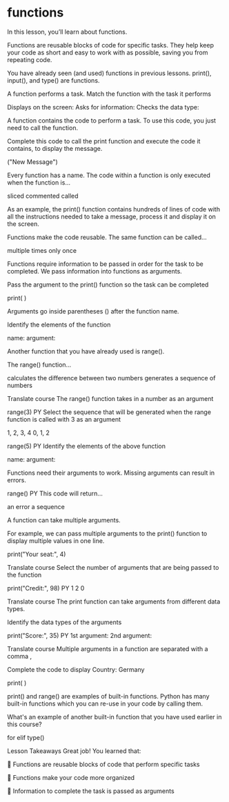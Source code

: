 # functions
In this lesson, you’ll learn about functions.

Functions are reusable blocks of code for specific tasks. They help keep your code as short and easy to work with as possible, saving you from repeating code.

You have already seen (and used) functions in previous lessons. print(), input(), and type() are functions.

A function performs a task. Match the function with the task it performs

Displays on the screen:
Asks for information:
Checks the data type:


A function contains the code to perform a task. To use this code, you just need to call the function.

Complete this code to call the print function and execute the code it contains, to display the message.

("New Message")

Every function has a name. The code within a function is only executed when the function is…

sliced
commented
called

As an example, the print() function contains hundreds of lines of code with all the instructions needed to take a message, process it and display it on the screen.

Functions make the code reusable. The same function can be called…

multiple times
only once

Functions require information to be passed in order for the task to be completed. We pass information into functions as arguments.

Pass the argument to the print() function so the task can be completed

print(
)

Arguments go inside parentheses () after the function name.

Identify the elements of the function

name:
argument:

Another function that you have already used is range().

The range() function…

calculates the difference between two numbers
generates a sequence of numbers


Translate course
The range() function takes in a number as an argument

range(3)
PY
Select the sequence that will be generated when the range function is called with 3 as an argument

1, 2, 3, 4
0, 1, 2

range(5)
PY
Identify the elements of the above function

name:
argument:

Functions need their arguments to work. Missing arguments can result in errors.

range()
PY
This code will return…

an error
a sequence

A function can take multiple arguments.

 

For example, we can pass multiple arguments to the print() function to display multiple values in one line.

print("Your seat:", 4)


Translate course
Select the number of arguments that are being passed to the function

print("Credit:", 98)
PY
1
2
0


Translate course
The print function can take arguments from different data types.

Identify the data types of the arguments

print("Score:", 35)
PY
1st argument:
2nd argument:


Translate course
Multiple arguments in a function are separated with a comma ,

Complete the code to display Country: Germany

print(
)

print() and range() are examples of built-in functions. Python has many built-in functions which you can re-use in your code by calling them.

What's an example of another built-in function that you have used earlier in this course?

for
elif
type()

Lesson Takeaways
Great job! You learned that:

 

🌟 Functions are reusable blocks of code that perform specific tasks

🌟 Functions make your code more organized

🌟 Information to complete the task is passed as arguments

